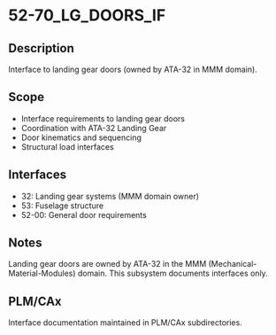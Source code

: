 # 52-70_LG_DOORS_IF

## Description
Interface to landing gear doors (owned by ATA-32 in MMM domain).

## Scope
- Interface requirements to landing gear doors
- Coordination with ATA-32 Landing Gear
- Door kinematics and sequencing
- Structural load interfaces

## Interfaces
- 32: Landing gear systems (MMM domain owner)
- 53: Fuselage structure
- 52-00: General door requirements

## Notes
Landing gear doors are owned by ATA-32 in the MMM (Mechanical-Material-Modules) domain. This subsystem documents interfaces only.

## PLM/CAx
Interface documentation maintained in PLM/CAx subdirectories.
